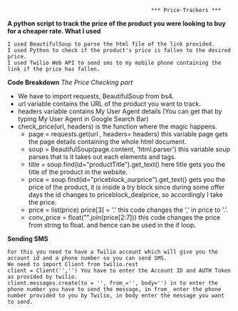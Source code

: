                                                     
                                                 *** Price-Trackers ***

**A python script to track the price of the product you were looking to buy for a cheaper rate.
What I used**

    I used BeautifulSoup to parse the html file of the link provided.
    I used Python to check if the product's price is fallen to the desired price.
    I used Twilio Web API to send sms to my mobile phone containing the link if the price has fallen.

**Code Breakdown**
*The Price Checking part*

  -  We have to import requests, BeautifulSoup from bs4.
  - url variable contains the URL of the product you want to track.
  -  headers variable contains My User Agent details (You can get that by typing My User Agent in Google Search Bar)
  - check_price(url, headers) is the function where the magic happens.
      -  page = requests.get(url , headers= headers) this variable page gets the page details containing the whole html document.
      -  soup = BeautifulSoup(page.content, 'html.parser') this variable soup parses that is it takes out each elements and tags.
      -  title = soup.find(id="productTitle").get_text() here title gets you the title of the product in the website.
      -  price = soup.find(id="priceblock_ourprice").get_text() gets you the price of the product, it is inside a try block since during some offer days the id changes to priceblock_dealprice, so accordingly I take the price.
      -  price = list(price) price[3] = '.' this code changes the ',' in price to '.'.
      -  conv_price = float("".join(price[2:7])) this code changes the price from string to float. and hence can be used in the if loop.

         

**Sending SMS**

    For this you need to have a Twilio account which will give you the account id and a phone number so you can send SMS.
    We need to import Client from twilio.rest
    client = Client('','') You have to enter the Account ID and AUTH Token as provided by twilio.
    client.messages.create(to = '', from_='', body='') in to enter the phone number you have to send the message, in from_ enter the phone number provided to you by Twilio, in body enter the message you want to send.

